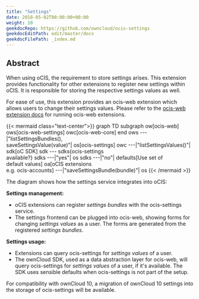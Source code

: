 ```yaml
---
title: "Settings"
date: 2018-05-02T00:00:00+00:00
weight: 10
geekdocRepo: https://github.com/owncloud/ocis-settings
geekdocEditPath: edit/master/docs
geekdocFilePath: _index.md
---
```


## Abstract

When using oCIS, the requirement to store settings arises. This extension provides functionality
for other extensions to register new settings within oCIS. It is responsible for storing the respective
settings values as well.

For ease of use, this extension provides an ocis-web extension which allows users to change their settings values.
Please refer to the [ocis-web extension docs](https://owncloud.github.io/ocis/extensions/#external-phoenix-apps)
for running ocis-web extensions.

{{< mermaid class="text-center">}}
graph TD
    subgraph ow[ocis-web]
        ows[ocis-web-settings]
        owc[ocis-web-core]
    end
    ows ---|"listSettingsBundles(),<br>saveSettingsValue(value)"| os[ocis-settings]
    owc ---|"listSettingsValues()"| sdk[oC SDK]
    sdk --- sdks{ocis-settings<br>available?}
    sdks ---|"yes"| os
    sdks ---|"no"| defaults[Use set of<br>default values]
    oa[oCIS extensions<br>e.g. ocis-accounts] ---|"saveSettingsBundle(bundle)"| os
{{< /mermaid >}}

The diagram shows how the settings service integrates into oCIS:

**Settings management:**
- oCIS extensions can register *settings bundles* with the ocis-settings service.
- The settings frontend can be plugged into ocis-web, showing forms for changing *settings values* as a user.
The forms are generated from the registered *settings bundles*.

**Settings usage:**
- Extensions can query ocis-settings for *settings values* of a user.
- The ownCloud SDK, used as a data abstraction layer for ocis-web, will query ocis-settings for *settings values* of a user,
if it's available. The SDK uses sensible defaults when ocis-settings is not part of the setup.

For compatibility with ownCloud 10, a migration of ownCloud 10 settings into the storage of ocis-settings will be available.
